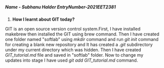 ##### Name - Subhanu Halder    EntryNumber-2021EET2381


1. **How I learnt about GIT today?**

GIT is an open source version control system.First, I have installed makebrew then installed the GIT using brew command. Then I have created one folder named "softlab" using _mkdir_ command and run _git init_ command for creating a blank new repository and It has created a _.git_ subdirectory under my current directory which was hidden. Then I have created _GIT_tutorial.md_ file and saved in "softlab" folder. Now to change my updates into stage I have used _git add GIT_tutorial.md_ command.





